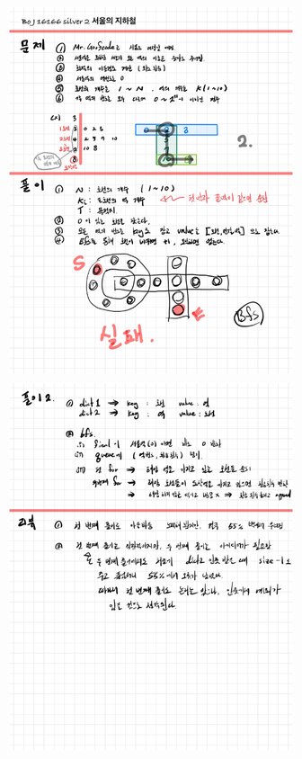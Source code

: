 ![FEFB62AE-BA19-44C0-8832-B742CB1EE989](README.assets/FEFB62AE-BA19-44C0-8832-B742CB1EE989-1665251715403-6.jpeg)

![A6BC603C-674F-42C7-97D8-F165C7D0DBE3](README.assets/A6BC603C-674F-42C7-97D8-F165C7D0DBE3-1665251702212-4.jpeg)